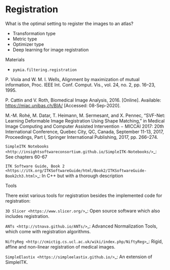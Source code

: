 # Registration

What is the optimal setting to register the images to an atlas?

* Transformation type
* Metric type
* Optimizer type
* Deep learning for image registration

Materials

* `pymia.filtering.registration`

P. Viola and W. M. I. Wells, Alignment by maximization of mutual information, Proc. IEEE Int. Conf. Comput. Vis., vol. 24, no. 2, pp. 16–23, 1995.

P. Cattin and V. Roth, Biomedical Image Analysis, 2016. \[Online]. Available: https://miac.unibas.ch/BIA/ \[Accessed: 08-Sep-2020].

M.-M. Rohé, M. Datar, T. Heimann, M. Sermesant, and X. Pennec, “SVF-Net: Learning Deformable Image Registration Using Shape Matching,” in Medical Image Computing and Computer Assisted Intervention − MICCAI 2017: 20th International Conference, Quebec City, QC, Canada, September 11-13, 2017, Proceedings, Part I, Springer International Publishing, 2017, pp. 266–274.

`SimpleITK Notebooks <http://insightsoftwareconsortium.github.io/SimpleITK-Notebooks/>`\_: See chapters 60-67

`ITK Software Guide, Book 2 <https://itk.org/ITKSoftwareGuide/html/Book2/ITKSoftwareGuide-Book2ch3.html>`\_: In C++ but with a thorough description

Tools

There exist various tools for registration besides the implemented code for registration:

`3D Slicer <https://www.slicer.org/>`\_: Open source software which also includes registration.

`ANTs <http://stnava.github.io/ANTs/>`\_: Advanced Normalization Tools, which come with registration algorithms.

`NiftyReg <http://cmictig.cs.ucl.ac.uk/wiki/index.php/NiftyReg>`\_: Rigid, affine and non-linear registration of medical images.

`SimpleElastix <https://simpleelastix.github.io/>`\_: An extension of SimpleITK.
